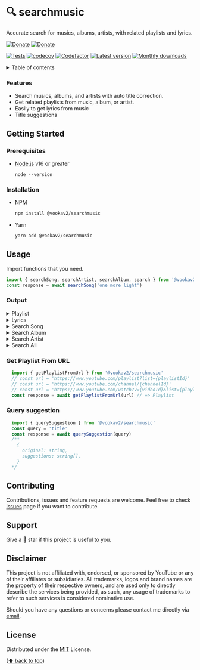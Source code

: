 <!-- URLs  -->

[actions]: https://github.com/vookav2/searchmusic/actions
[issues]: https://github.com/vookav2/searchmusic/issues
[nodejs]: https://nodejs.org/
[codefactor]: https://www.codefactor.io/repository/github/vookav2/searchmusic
[codecov]: https://codecov.io/gh/vookav2/searchmusic
[npm]: https://www.npmjs.com/package/@vookav2/searchmusic
[versions]: https://www.npmjs.com/package/@vookav2/searchmusic?activeTab=versions
[buymeacoffee]: https://www.buymeacoffee.com/daphinokio
[saweria]: https://saweria.co/daphino
[mailto]: mailto:davinomoehdanino@gmail.com

# 🔍 searchmusic

Accurate search for musics, albums, artists, with related playlists and lyrics.

[![Donate](https://img.shields.io/badge/donate-30363D?style=for-the-badge&logo=GitHub-Sponsors&logoColor=#white)][buymeacoffee]
[![Donate](https://img.shields.io/badge/SAWERIA-faae2b?style=for-the-badge&logo=GitHub-Sponsors&logoColor=#white)][saweria]

[![Tests](https://github.com/vookav2/searchmusic/actions/workflows/test-suites.yml/badge.svg)][actions]
[![codecov](https://codecov.io/gh/vookav2/searchmusic/branch/main/graph/badge.svg?token=WK8Y4QXDEC)][codecov]
[![Codefactor](https://www.codefactor.io/repository/github/vookav2/searchmusic/badge)][codefactor]
[![Latest version](https://img.shields.io/npm/v/@vookav2/searchmusic?color=%2335C757)][versions]
[![Monthly downloads](https://img.shields.io/npm/dm/@vookav2/searchmusic)][npm]

<details>
  <summary>Table of contents</summary>
  <ol>
     <li>
       <a href="#features">Features</a>
     </li>
     <li>
       <a href="#getting-started">Getting Started</a>
       <ul>
         <li>
           <a href="#prerequisites">Prerequisites</a>
         </li>
         <li>
           <a href="#installation">Installation</a>
         </li>
       </ul>
     </li>
    <li>
       <a href="#usage">Usage</a>
       <ul>
         <li>
           <a href="#output">Output</a>
         </li>
         <li>
           <a href="#get-playlist-from-url">Get Playlist From URL</a>
         </li>
         <li>
           <a href="#query-suggestion">Query Suggestion</a>
         </li>
       </ul>
     </li>
    <li>
       <a href="#contributing">Contributing</a>
     </li>
    <li>
       <a href="#disclaimer">Disclaimer</a>
     </li>
    <li>
       <a href="#support">Support</a>
     </li>
    <li>
       <a href="#license">License</a>
     </li>
  </ol>
</details>

### Features

- Search musics, albums, and artists with auto title correction.
- Get related playlists from music, album, or artist.
- Easily to get lyrics from music
- Title suggestions

## Getting Started

### Prerequisites

- [Node.js][nodejs] v16 or greater
  ```
  node --version
  ```

### Installation

- NPM
  ```sh
  npm install @vookav2/searchmusic
  ```
- Yarn
  ```sh
  yarn add @vookav2/searchmusic
  ```

## Usage

Import functions that you need.

```ts
import { searchSong, searchArtist, searchAlbum, search } from '@vookav2/searchmusic'
const response = await searchSong('one more light')
```

### Output

<details>
<summary>Playlist</summary>
<p>

```js
{
  playlistId: string,
  playlistTitle: string,
  isInfinite: boolean,
  token: string,
  hash: string, // md5(playlistId + playlistTitle)
  length: number,
  songs: Song[],
}
```

</p>
</details>

<details>
<summary>Lyrics</summary>
<p>

```js
{
  title: string,
  lyrics: string,
  source: {
    name: string,
    url: string,
    link: string,
  },
}
```

</p>
</details>

<details>
<summary>Search Song</summary>
<p>

```js
{
  search: {
    type: string,
    query: string,
    correctedQuery: string,
  },
  song: {
    id: string,
    title: string,
    url: string,
    hash: string, // md5(id + title)
    channel: {
      id: string,
      name: string,
    },
    album: {
      id: string,
      title: string,
    },
    explicit: boolean,
    durationMiliseconds: number,
    durationString: string,
    thumbnail: string,
    selected: boolean,
    getLyrics: () => Promise<Lyrics>,
    getPlaylist: () => Promise<Playlist>,
  }
}
```

</p>
</details>
  
<details>
<summary>Search Album</summary>
<p>

```js
{
  search: {
    type: string,
    query: string,
    correctedQuery: string,
  },
  album: {
    id: string,
    title: string,
    thumbnail: string,
    explicit: boolean,
    hash: string, // md5(id + title)
    channel: {
      id: string,
      name: string,
    },
    getPlaylist: () => Promise<Playlist>,
  }
}
```

</p>
</details>
  
<details>
<summary>Search Artist</summary>
<p>

```js
{
  search: {
    type: string,
    query: string,
    correctedQuery: string,
  },
  artist: {
    id: string,
    name: string,
    url: string,
    thumbnail: string,
    hash: string, // md5(id + name)
    getPlaylist: () => Promise<Playlist>,
  }
}
```

</p>
</details>

<details>
<summary>Search All</summary>
<p>

```js
{
  search: {
    type: 'Song' | 'Album' | 'Channel' | 'Playlist' | 'Unknown',
    query: string,
    correctedQuery: string,
  },
  result: Song | Album | Channel | Playlist | undefined
}
```

</p>
</details>

### Get Playlist From URL
```ts
  import { getPlaylistFromUrl } from '@vookav2/searchmusic'
  // const url = 'https://www.youtube.com/playlist?list={playlistId}'
  // const url = 'https://www.youtube.com/channel/{channelId}'
  // const url = 'https://www.youtube.com/watch?v={videoId}&list={playlistId}'
  const response = await getPlaylistFromUrl(url) // => Playlist
```

### Query suggestion
```ts
  import { querySuggestion } from '@vookav2/searchmusic'
  const query = 'title'
  const response = await querySuggestion(query)
  /**
    {
      original: string,
      suggestions: string[],
    }
  */
```

## Contributing

Contributions, issues and feature requests are welcome. Feel free to check [issues][issues] page if you want to contribute.

## Support

Give a 🌟 star if this project is useful to you.

## Disclaimer

This project is not affiliated with, endorsed, or sponsored by YouTube or any of their affiliates or subsidiaries. All trademarks, logos and brand names are the property of their respective owners, and are used only to directly describe the services being provided, as such, any usage of trademarks to refer to such services is considered nominative use.

Should you have any questions or concerns please contact me directly via [email][mailto].

## License

Distributed under the [MIT](https://github.com/vookav2/searchmusic/blob/main/LICENSE) License.
  
([⬆ back to top](#-searchmusic))
